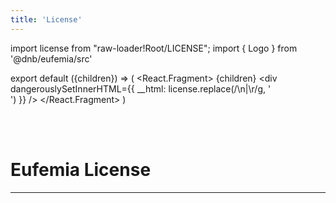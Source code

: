 ```yaml
---
title: 'License'
---
```


import license from "raw-loader!Root/LICENSE";
import { Logo } from '@dnb/eufemia/src'

<!-- prettier-ignore-start -->

export default ({children}) => (
  <React.Fragment>
    {children}
    <div
      dangerouslySetInnerHTML={{
        __html: license.replace(/\n|\r/g, '<br />')
      }}
    />
  </React.Fragment>
)

<!-- prettier-ignore-end -->

<br />
<br />

<Logo size="100" />

# Eufemia License

---
